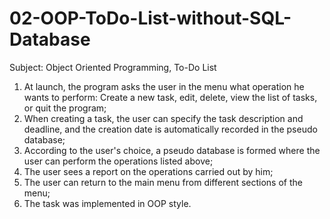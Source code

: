 # 02-OOP-ToDo-List-without-SQL-Database


Subject: Object Oriented Programming, To-Do List

1. At launch, the program asks the user in the menu what operation he wants to perform:
   Create a new task, edit, delete, view the list of tasks, or quit the program;
2. When creating a task, the user can specify the task description and deadline, and 
   the creation date is automatically recorded in the pseudo database;
3. According to the user's choice, a pseudo database is formed where the user can perform the operations listed above;
4. The user sees a report on the operations carried out by him;
5. The user can return to the main menu from different sections of the menu;
6. The task was implemented in OOP style.
